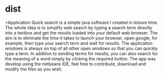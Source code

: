 # dist
+Application
Quick search is a simple java software I created in leisure time. The whole idea is to 
simplify web search by typing a search term directly into a textbox and get the results 
loaded into your default web browser. The aim is to eliminate the time it takes to launch 
your browser, open google, for example, then type your saerch term and wait for results. 
The application windows is always on top of all other open windows so that you can quickly 
type a term. In addition to sending terms for results, you can also search for the meaning 
of a word simply by clicking the required button. The app was develop using the netbeans 
IDE, feel free to contribute, download and modify the files as you wish.
